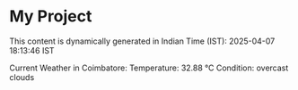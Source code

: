 # My Project

This content is dynamically generated in Indian Time (IST): 2025-04-07 18:13:46 IST


Current Weather in Coimbatore:
Temperature: 32.88 °C
Condition: overcast clouds
